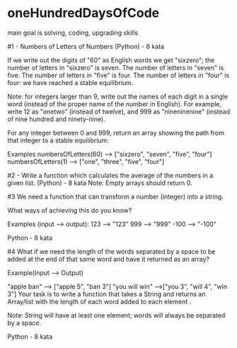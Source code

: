 # oneHundredDaysOfCode
main goal is solving, coding, upgrading skills


#1 - Numbers of Letters of Numbers (Python) - 6 kata

If we write out the digits of "60" as English words we get "sixzero"; the number of letters in "sixzero" is seven. The number of letters in "seven" is five. The number of letters in "five" is four. The number of letters in "four" is four: we have reached a stable equilibrium.

Note: for integers larger than 9, write out the names of each digit in a single word (instead of the proper name of the number in English). For example, write 12 as "onetwo" (instead of twelve), and 999 as "nineninenine" (instead of nine hundred and ninety-nine).

For any integer between 0 and 999, return an array showing the path from that integer to a stable equilibrium:

Examples
numbersOfLetters(60) --> ["sixzero", "seven", "five", "four"]
numbersOfLetters(1) --> ["one", "three", "five", "four"]

#2 - Write a function which calculates the average of the numbers in a given list. (Python) - 8 kata
Note: Empty arrays should return 0.


#3 We need a function that can transform a number (integer) into a string.

What ways of achieving this do you know?

Examples (input --> output):
123  --> "123"
999  --> "999"
-100 --> "-100"

Python - 8 kata

#4 What if we need the length of the words separated by a space to be added at the end of that same word and have it returned as an array?

Example(Input --> Output)

"apple ban" --> ["apple 5", "ban 3"]
"you will win" -->["you 3", "will 4", "win 3"]
Your task is to write a function that takes a String and returns an Array/list with the length of each word added to each element .

Note: String will have at least one element; words will always be separated by a space.

Python - 8 kata
